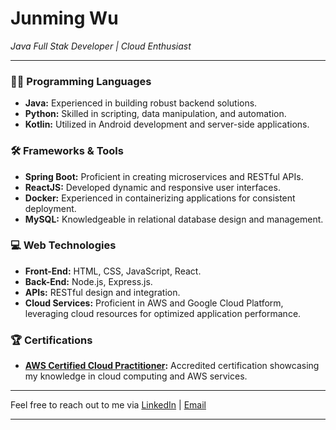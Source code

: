 # Junming Wu
*Java Full Stak Developer | Cloud Enthusiast*

---

### 👨‍💻 Programming Languages
- **Java:** Experienced in building robust backend solutions.
- **Python:** Skilled in scripting, data manipulation, and automation.
- **Kotlin:** Utilized in Android development and server-side applications.

### 🛠 Frameworks & Tools
- **Spring Boot:** Proficient in creating microservices and RESTful APIs.
- **ReactJS:** Developed dynamic and responsive user interfaces.
- **Docker:** Experienced in containerizing applications for consistent deployment.
- **MySQL:** Knowledgeable in relational database design and management.

### 💻 Web Technologies
- **Front-End:** HTML, CSS, JavaScript, React.
- **Back-End:** Node.js, Express.js.
- **APIs:** RESTful design and integration.
- **Cloud Services:** Proficient in AWS and Google Cloud Platform, leveraging cloud resources for optimized application performance.

### 🏆 Certifications
- **[AWS Certified Cloud Practitioner](https://www.credly.com/badges/a157c5fe-4ac1-49cb-87ba-098ecaa923b2/linked_in_profile):** Accredited certification showcasing my knowledge in cloud computing and AWS services.

---

Feel free to reach out to me via [LinkedIn](https://www.linkedin.com/in/junming-wu-881909252) | [Email](wujunming07@gmail.com)

---
